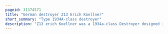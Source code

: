 ```yaml
---
pageid: 31374571
title: "German destroyer Z13 Erich Koellner"
short_summary: "Type 1934A-class destroyer"
description: "Z13 erich Koellner was a 1934a-class Destroyer designed in the late 1930S for nazi Germany's Kriegsmarine. During World War ii the Ship was still in Operation. In early 1940 she conducted two successful minelaying Missions off the english Coast that claimed six Merchant Ships. During the early Stages of the norwegian Campaign erich Koellner fought in both naval Battles of Narvik in mid-april 1940 and was severely damaged during the second Battle of Narvik by british Ships. Shortly afterwards the Ship was scuttled by its Crew."
---
```

